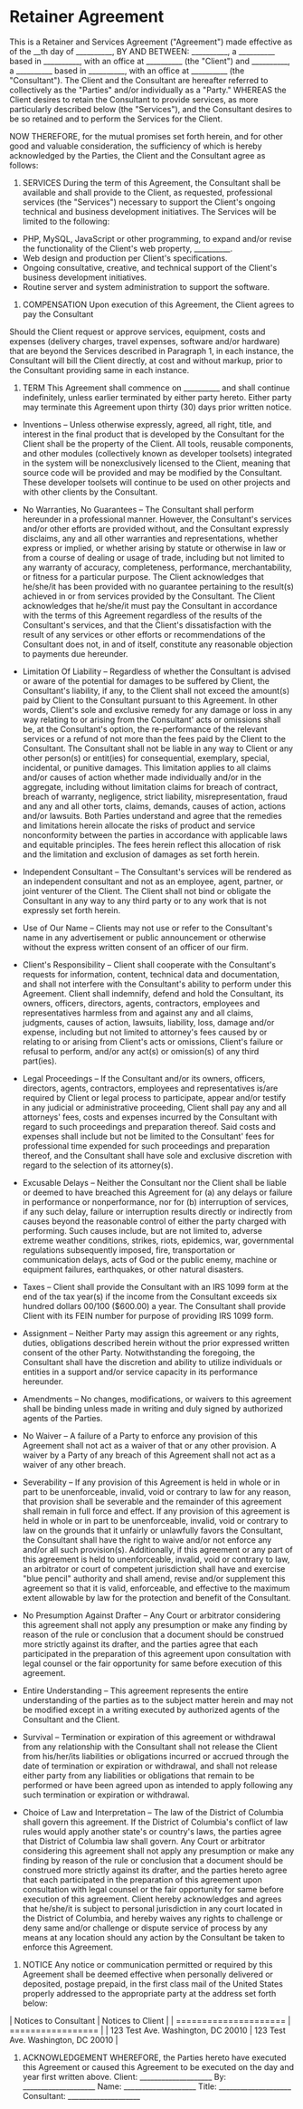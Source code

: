 # Retainer Agreement

This is a Retainer and Services Agreement ("Agreement") made effective as of 
the __th day of __________, BY AND BETWEEN: __________, a __________ based 
in __________, with an office at __________ (the "Client") and __________, 
a __________ based in __________, with an office at __________ (the "Consultant"). 
The Client and the Consultant are hereafter referred to collectively as the "Parties" 
and/or individually as a "Party." WHEREAS the Client desires to retain the 
Consultant to provide services, as more particularly described below (the 
"Services"), and the Consultant desires to be so retained and to perform the 
Services for the Client.

NOW THEREFORE, for the mutual promises set forth herein, and for other good and 
valuable consideration, the sufficiency of which is hereby acknowledged by the 
Parties, the Client and the Consultant agree as follows:

1. SERVICES
During the term of this Agreement, the Consultant shall be available and shall 
provide to the Client, as requested, professional services (the "Services") 
necessary to support the Client's ongoing technical and business development 
initiatives. The Services will be limited to the following:
* PHP, MySQL, JavaScript or other programming, to expand and/or revise the functionality of the Client's web property, __________.
* Web design and production per Client's specifications.
* Ongoing consultative, creative, and technical support of the Client's business development initiatives.
* Routine server and system administration to support the software.
1. COMPENSATION
Upon execution of this Agreement, the Client agrees to pay the Consultant 

Should the Client request or approve services, equipment, costs and expenses (delivery charges, travel
expenses, software and/or hardware) that are beyond the Services described in Paragraph 1, in each
instance, the Consultant will bill the Client directly, at cost and without markup, prior to the Consultant providing
same in each instance.
1. TERM
This Agreement shall commence on __________ and shall continue indefinitely, 
unless earlier terminated by either party hereto. Either party may terminate this 
Agreement upon thirty (30) days prior written notice.
  * Inventions – Unless otherwise expressly, agreed, all right, title, and interest in the final product that is
  developed by the Consultant for the Client shall be the property of the Client. All tools, reusable
  components, and other modules (collectively known as developer toolsets) integrated in the system
  will be nonexclusively licensed to the Client, meaning that source code will be provided and may be
  modified by the Consultant. These developer toolsets will continue to be used on other projects and with
  other clients by the Consultant.

  * No Warranties, No Guarantees – The Consultant shall perform hereunder in a professional manner.
  However, the Consultant's services and/or other efforts are provided without, and the Consultant expressly
  disclaims, any and all other warranties and representations, whether express or implied, or whether
  arising by statute or otherwise in law or from a course of dealing or usage of trade, including but not
  limited to any warranty of accuracy, completeness, performance, merchantability, or fitness for a
  particular purpose. The Client acknowledges that he/she/it has been provided with no guarantee
  pertaining to the result(s) achieved in or from services provided by the Consultant. The Client
  acknowledges that he/she/it must pay the Consultant in accordance with the terms of this Agreement
  regardless of the results of the Consultant's services, and that the Client's dissatisfaction with the result
  of any services or other efforts or recommendations of the Consultant does not, in and of itself, constitute
  any reasonable objection to payments due hereunder.

  * Limitation Of Liability – Regardless of whether the Consultant is advised or aware of the potential for
  damages to be suffered by Client, the Consultant's liability, if any, to the Client shall not exceed the
  amount(s) paid by Client to the Consultant pursuant to this Agreement. In other words, Client's sole and
  exclusive remedy for any damage or loss in any way relating to or arising from the Consultant' acts or
  omissions shall be, at the Consultant's option, the re-performance of the relevant services or a refund of
  not more than the fees paid by the Client to the Consultant. The Consultant shall not be liable in any way to
  Client or any other person(s) or entit(ies) for consequential, exemplary, special, incidental, or punitive
  damages. This limitation applies to all claims and/or causes of action whether made individually
  and/or in the aggregate, including without limitation claims for breach of contract, breach of warranty,
  negligence, strict liability, misrepresentation, fraud and any and all other torts, claims, demands,
  causes of action, actions and/or lawsuits. Both Parties understand and agree that the remedies and
  limitations herein allocate the risks of product and service nonconformity between the parties in
  accordance with applicable laws and equitable principles. The fees herein reflect this allocation of risk
  and the limitation and exclusion of damages as set forth herein.

  * Independent Consultant – The Consultant's services will be rendered as an independent consultant
  and not as an employee, agent, partner, or joint venturer of the Client. The Client shall not bind or
  obligate the Consultant in any way to any third party or to any work that is not expressly set forth herein.

  * Use of Our Name – Clients may not use or refer to the Consultant's name in any advertisement or public
  announcement or otherwise without the express written consent of an officer of our firm.

  * Client's Responsibility – Client shall cooperate with the Consultant's requests for information, content,
  technical data and documentation, and shall not interfere with the Consultant's ability to perform under
  this Agreement. Client shall indemnify, defend and hold the Consultant, its owners, officers, directors,
  agents, contractors, employees and representatives harmless from and against any and all claims,
  judgments, causes of action, lawsuits, liability, loss, damage and/or expense, including but not limited
  to attorney's fees caused by or relating to or arising from Client's acts or omissions, Client's failure or
  refusal to perform, and/or any act(s) or omission(s) of any third part(ies).

  * Legal Proceedings – If the Consultant and/or its owners, officers, directors, agents, contractors,
  employees and representatives is/are required by Client or legal process to participate, appear and/or
  testify in any judicial or administrative proceeding, Client shall pay any and all attorneys' fees, costs
  and expenses incurred by the Consultant with regard to such proceedings and preparation thereof. Said
  costs and expenses shall include but not be limited to the Consultant' fees for professional time
  expended for such proceedings and preparation thereof, and the Consultant shall have sole and
  exclusive discretion with regard to the selection of its attorney(s).

  * Excusable Delays – Neither the Consultant nor the Client shall be liable or deemed to have breached
  this Agreement for (a) any delays or failure in performance or nonperformance, nor for (b) interruption
  of services, if any such delay, failure or interruption results directly or indirectly from causes beyond
  the reasonable control of either the party charged with performing. Such causes include, but are not
  limited to, adverse extreme weather conditions, strikes, riots, epidemics, war, governmental
  regulations subsequently imposed, fire, transportation or communication delays, acts of God or the
  public enemy, machine or equipment failures, earthquakes, or other natural disasters.

  * Taxes – Client shall provide the Consultant with an IRS 1099 form at the end of the tax year(s) if the
  income from the Consultant exceeds six hundred dollars 00/100 ($600.00) a year. The Consultant shall
  provide Client with its FEIN number for purpose of providing IRS 1099 form.

  * Assignment – Neither Party may assign this agreement or any rights, duties, obligations described
  herein without the prior expressed written consent of the other Party. Notwithstanding the foregoing,
  the Consultant shall have the discretion and ability to utilize individuals or entities in a support and/or
  service capacity in its performance hereunder.

  * Amendments – No changes, modifications, or waivers to this agreement shall be binding unless
  made in writing and duly signed by authorized agents of the Parties.

  * No Waiver – A failure of a Party to enforce any provision of this Agreement shall not act as a waiver
  of that or any other provision. A waiver by a Party of any breach of this Agreement shall not act as a
  waiver of any other breach.

  * Severability – If any provision of this Agreement is held in whole or in part to be unenforceable,
  invalid, void or contrary to law for any reason, that provision shall be severable and the remainder of
  this agreement shall remain in full force and effect. If any provision of this agreement is held in whole
  or in part to be unenforceable, invalid, void or contrary to law on the grounds that it unfairly or
  unlawfully favors the Consultant, the Consultant shall have the right to waive and/or not enforce any and/or
  all such provision(s). Additionally, if this agreement or any part of this agreement is held to
  unenforceable, invalid, void or contrary to law, an arbitrator or court of competent jurisdiction shall
  have and exercise "blue pencil" authority and shall amend, revise and/or supplement this agreement
  so that it is valid, enforceable, and effective to the maximum extent allowable by law for the protection
  and benefit of the Consultant.

  * No Presumption Against Drafter – Any Court or arbitrator considering this agreement shall not
  apply any presumption or make any finding by reason of the rule or conclusion that a document
  should be construed more strictly against its drafter, and the parties agree that each participated in
  the preparation of this agreement upon consultation with legal counsel or the fair opportunity for same
  before execution of this agreement.

  * Entire Understanding – This agreement represents the entire understanding of the parties as to the
  subject matter herein and may not be modified except in a writing executed by authorized agents of
  the Consultant and the Client.

  * Survival – Termination or expiration of this agreement or withdrawal from any relationship with the
  Consultant shall not release the Client from his/her/its liabilities or obligations incurred or accrued
  through the date of termination or expiration or withdrawal, and shall not release either party from any
  liabilities or obligations that remain to be performed or have been agreed upon as intended to apply
  following any such termination or expiration or withdrawal.

  * Choice of Law and Interpretation – The law of the District of Columbia shall govern this agreement.
  If the District of Columbia's conflict of law rules would apply another state's or country's laws, the
  parties agree that District of Columbia law shall govern. Any Court or arbitrator considering this
  agreement shall not apply any presumption or make any finding by reason of the rule or conclusion
  that a document should be construed more strictly against its drafter, and the parties hereto agree
  that each participated in the preparation of this agreement upon consultation with legal counsel or the
  fair opportunity for same before execution of this agreement. Client hereby acknowledges and agrees
  that he/she/it is subject to personal jurisdiction in any court located in the District of Columbia, and
  hereby waives any rights to challenge or deny same and/or challenge or dispute service of process
  by any means at any location should any action by the Consultant be taken to enforce this Agreement.
1. NOTICE
Any notice or communication permitted or required by this Agreement shall be deemed effective when
personally delivered or deposited, postage prepaid, in the first class mail of the United States properly
addressed to the appropriate party at the address set forth below:

| Notices to Consultant | Notices to Client |
| ===================== | ================= |
| 123 Test Ave.
Washington, DC 20010  | 123 Test Ave.
Washington, DC 20010 |
1. ACKNOWLEDGEMENT
WHEREFORE, the Parties hereto have executed this Agreement or caused this 
Agreement to be executed on the day and year first written above.
Client: ____________________
By: ____________________
Name: ____________________
Title: ____________________
Consultant: ____________________

